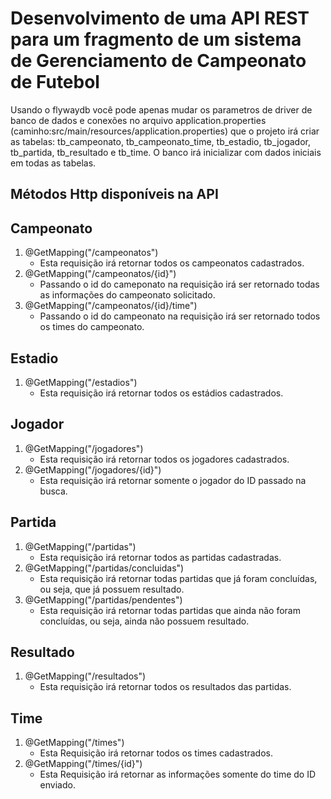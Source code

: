 # Desenvolvimento de uma API REST para um fragmento de um sistema de Gerenciamento de Campeonato de Futebol
Usando o flywaydb você pode apenas mudar os parametros de driver de banco de dados e conexões no arquivo application.properties (caminho:src/main/resources/application.properties) que o projeto irá criar as tabelas: tb_campeonato, tb_campeonato_time, tb_estadio, tb_jogador, tb_partida, tb_resultado e tb_time. O banco irá inicializar com dados iniciais em todas as tabelas.

## Métodos Http disponíveis na API

## Campeonato
1. @GetMapping("/campeonatos")
    - Esta requisição irá retornar todos os campeonatos cadastrados.
2. @GetMapping("/campeonatos/{id}")
    - Passando o id do cameponato na requisição irá ser retornado todas as informações do campeonato solicitado.
3. @GetMapping("/campeonatos/{id}/time")
    - Passando o id do campeonato na requisição irá ser retornado todos os times do campeonato.
## Estadio
1. @GetMapping("/estadios")
    - Esta requisição irá retornar todos os estádios cadastrados.
## Jogador
1. @GetMapping("/jogadores")
    - Esta requisição irá retornar todos os jogadores cadastrados.
2. @GetMapping("/jogadores/{id}")
    - Esta requisição irá retornar somente o jogador do ID passado na busca.
## Partida
1.  @GetMapping("/partidas")
    - Esta requisição irá retornar todos as partidas cadastradas.
2. @GetMapping("/partidas/concluidas")
    - Esta requisição irá retornar todas partidas que já foram concluídas, ou seja, que já possuem resultado.
3. @GetMapping("/partidas/pendentes")
    - Esta requisição irá retornar todas partidas que ainda não foram concluídas, ou seja, ainda não possuem resultado.
## Resultado
1. @GetMapping("/resultados")
    - Esta requisição irá retornar todos os resultados das partidas.
## Time
1. @GetMapping("/times")
    - Esta Requisição irá retornar todos os times cadastrados.
2. @GetMapping("/times/{id}")
    - Esta Requisição irá retornar as informações somente do time do ID enviado.

